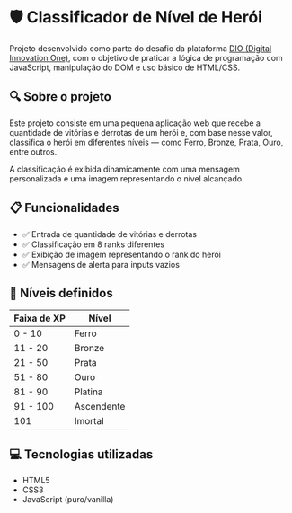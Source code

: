 # 🛡️ Classificador de Nível de Herói

Projeto desenvolvido como parte do desafio da plataforma [DIO (Digital Innovation One)](https://www.dio.me), com o objetivo de praticar a lógica de programação com JavaScript, manipulação do DOM e uso básico de HTML/CSS.

## 🔍 Sobre o projeto

Este projeto consiste em uma pequena aplicação web que recebe a quantidade de vitórias e derrotas de um herói e, com base nesse valor, classifica o herói em diferentes níveis — como Ferro, Bronze, Prata, Ouro, entre outros.

A classificação é exibida dinamicamente com uma mensagem personalizada e uma imagem representando o nível alcançado.

## 📋 Funcionalidades

- ✅ Entrada de quantidade de vitórias e derrotas
- ✅ Classificação em 8 ranks diferentes
- ✅ Exibição de imagem representando o rank do herói
- ✅ Mensagens de alerta para inputs vazios

## 🧠 Níveis definidos

| Faixa de XP        | Nível        |
|--------------------|--------------|
| 0 - 10             | Ferro        |
| 11 - 20            | Bronze       |
| 21 - 50            | Prata        |
| 51 - 80            | Ouro         |
| 81 - 90            | Platina      |
| 91 - 100           | Ascendente   |
| 101                | Imortal      |

## 💻 Tecnologias utilizadas

- HTML5
- CSS3
- JavaScript (puro/vanilla)
